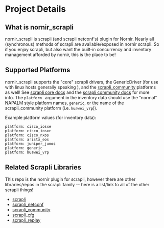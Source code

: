 # Project Details

## What is nornir_scrapli

nornir_scrapli is scrapli (and scrapli netconf's) plugin for Nornir. Nearly all (synchronous) methods of scrapli are 
available/exposed in nornir scrapli. So if you enjoy scrapli, but also want the built-in concurrency and inventory 
management afforded by nornir, this is the place to be!


## Supported Platforms

nornir_scrapli supports the "core" scrapli drivers, the GenericDriver (for use with linux hosts generally speaking
), and the [scrapli_community](https://github.com/scrapli/scrapli_community) platforms as well! See
[scrapli core docs](https://github.com/carlmontanari/scrapli#supported-platforms) and the
[scrapli community docs](https://github.com/scrapli/scrapli_community#supported-platforms) for more info. The `platform
` argument in the inventory data should use the "normal" NAPALM style platform names, `generic`, or the name of the
 scrapli_community platform (i.e. `huawei_vrp`)). 

Example platform values (for inventory data):

```
platform: cisco_iosxe
platform: cisco_iosxr
platform: cisco_nxos
platform: arista_eos
platform: juniper_junos
platform: generic
platform: huawei_vrp
```


## Related Scrapli Libraries

This repo is the nornir plugin for scrapli, however there are other libraries/repos in the scrapli family
 -- here is a list/link to all of the other scrapli things!


- [scrapli](/more_scrapli/scrapli)
- [scrapli_netconf](/more_scrapli/scrapli_netconf)
- [scrapli_community](/more_scrapli/scrapli_community)
- [scrapli_cfg](/more_scrapli/scrapli_cfg)
- [scrapli_replay](/more_scrapli/scrapli_replay)
